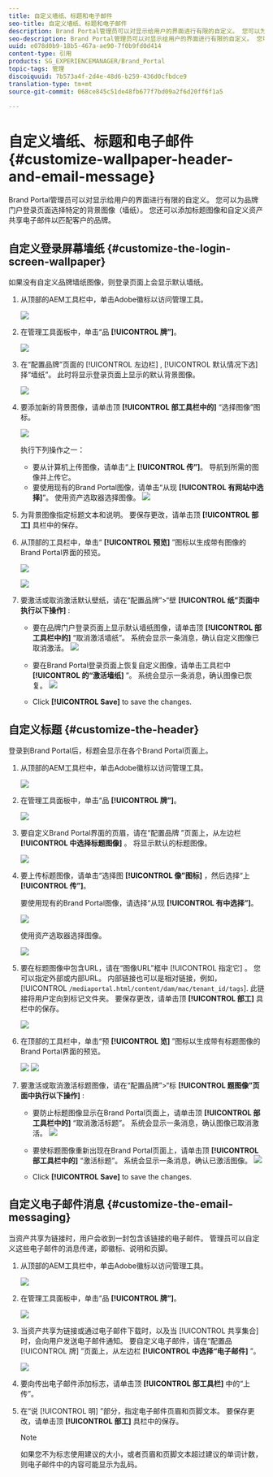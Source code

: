 ```yaml
---
title: 自定义墙纸、标题和电子邮件
seo-title: 自定义墙纸、标题和电子邮件
description: Brand Portal管理员可以对显示给用户的界面进行有限的自定义。 您可以为品牌门户登录页面选择特定的背景图像（墙纸）。 您还可以添加标题图像和自定义资产共享电子邮件以匹配客户的品牌。
seo-description: Brand Portal管理员可以对显示给用户的界面进行有限的自定义。 您可以为品牌门户登录页面选择特定的背景图像（墙纸）。 您还可以添加标题图像和自定义资产共享电子邮件以匹配客户的品牌。
uuid: e078d0b9-18b5-467a-ae90-7f0b9fd0d414
content-type: 引用
products: SG_EXPERIENCEMANAGER/Brand_Portal
topic-tags: 管理
discoiquuid: 7b573a4f-2d4e-48d6-b259-436d0cfbdce9
translation-type: tm+mt
source-git-commit: 068ce845c51de48fb677f7bd09a2f6d20ff6f1a5

---
```



# 自定义墙纸、标题和电子邮件 {#customize-wallpaper-header-and-email-message}

Brand Portal管理员可以对显示给用户的界面进行有限的自定义。 您可以为品牌门户登录页面选择特定的背景图像（墙纸）。 您还可以添加标题图像和自定义资产共享电子邮件以匹配客户的品牌。

## 自定义登录屏幕墙纸 {#customize-the-login-screen-wallpaper}

如果没有自定义品牌墙纸图像，则登录页面上会显示默认墙纸。

1. 从顶部的AEM工具栏中，单击Adobe徽标以访问管理工具。

   ![](assets/aemlogo.png)

2. 在管理工具面板中，单击“品 **[!UICONTROL 牌”]**。


   ![](assets/admin-tools-panel-10.png)

3. 在“配置品牌”页面的 [!UICONTROL 左边栏] , [!UICONTROL 默认情况下选] 择“墙纸”。 此时将显示登录页面上显示的默认背景图像。

   ![](assets/default_wallpaper.png)

4. 要添加新的背景图像，请单击顶 **[!UICONTROL 部工具栏中的]** “选择图像”图标。

   ![](assets/choose_wallpaperimage.png)

   执行下列操作之一：

   * 要从计算机上传图像，请单击“上 **[!UICONTROL 传”]**。 导航到所需的图像并上传它。
   * 要使用现有的Brand Portal图像，请单击“从现 **[!UICONTROL 有网站中选择]**”。 使用资产选取器选择图像。
   ![](assets/asset-picker.png)

5. 为背景图像指定标题文本和说明。 要保存更改，请单击顶 **[!UICONTROL 部工]** 具栏中的保存。

6. 从顶部的工具栏中，单击“ **[!UICONTROL 预览]** ”图标以生成带有图像的Brand Portal界面的预览。

   ![](assets/chlimage_1.png)

   ![](assets/custom-wallpaper-preview.png)

7. 要激活或取消激活默认壁纸，请在“配置品牌”&gt;“壁 **[!UICONTROL 纸”页面中执行以下操作]** :

   * 要在品牌门户登录页面上显示默认墙纸图像，请单击顶 **[!UICONTROL 部工具栏中的]** “取消激活墙纸”。 系统会显示一条消息，确认自定义图像已取消激活。
   ![](assets/chlimage_1-1.png)

   * 要在Brand Portal登录页面上恢复自定义图像，请单击工具栏中 **[!UICONTROL 的“激活墙纸]** ”。 系统会显示一条消息，确认图像已恢复。
   ![](assets/chlimage_1-2.png)

   * Click **[!UICONTROL Save]** to save the changes.



## 自定义标题 {#customize-the-header}

登录到Brand Portal后，标题会显示在各个Brand Portal页面上。

1. 从顶部的AEM工具栏中，单击Adobe徽标以访问管理工具。

   ![](assets/aemlogo.png)

2. 在管理工具面板中，单击“品 **[!UICONTROL 牌”]**。

   ![](assets/admin-tools-panel-11.png)

3. 要自定义Brand Portal界面的页眉，请在“配置品牌  ”页面上，从左边栏 **[!UICONTROL 中选择标题图像]** 。 将显示默认的标题图像。

   ![](assets/default-header.png)

4. 要上传标题图像，请单击“选择图 **[!UICONTROL 像”图标]** ，然后选择“上 **[!UICONTROL 传”]**。

   要使用现有的Brand Portal图像，请选择“从现 **[!UICONTROL 有中选择”]**。

   ![](assets/choose_wallpaperimage-1.png)

   使用资产选取器选择图像。

   ![](assets/asset-picker-header.png)

5. 要在标题图像中包含URL，请在“图像URL”框中 [!UICONTROL 指定它] 。 您可以指定外部或内部URL。 内部链接也可以是相对链接，例如，
   [!UICONTROL `/mediaportal.html/content/dam/mac/tenant_id/tags`].
此链接将用户定向到标记文件夹。
要保存更改，请单击顶 **[!UICONTROL 部工]** 具栏中的保存。

   ![](assets/configure_brandingheaderimageurl.png)

6. 在顶部的工具栏中，单击“预 **[!UICONTROL 览]** ”图标以生成带有标题图像的Brand Portal界面的预览。

   ![](assets/chlimage_1-3.png)
   ![](assets/custom_header_preview.png)

7. 要激活或取消激活标题图像，请在“配置品牌”&gt;“标 **[!UICONTROL 题图像”页面中执行以下操作]** :

   * 要防止标题图像显示在Brand Portal页面上，请单击顶 **[!UICONTROL 部工具栏中的]** “取消激活标题”。 系统会显示一条消息，确认图像已取消激活。
   ![](assets/chlimage_1-4.png)

   * 要使标题图像重新出现在Brand Portal页面上，请单击顶 **[!UICONTROL 部工具栏中的]** “激活标题”。 系统会显示一条消息，确认已激活图像。
   ![](assets/chlimage_1-5.png)

   * Click **[!UICONTROL Save]** to save the changes.



## 自定义电子邮件消息 {#customize-the-email-messaging}

当资产共享为链接时，用户会收到一封包含该链接的电子邮件。 管理员可以自定义这些电子邮件的消息传递，即徽标、说明和页脚。

1. 从顶部的AEM工具栏中，单击Adobe徽标以访问管理工具。

   ![](assets/aemlogo.png)

2. 在管理工具面板中，单击“品 **[!UICONTROL 牌”]**。

   ![](assets/admin-tools-panel-12.png)

3. 当资产共享为链接或通过电子邮件下载时，以及当 [!UICONTROL 共享集合] 时，会向用户发送电子邮件通知。 要自定义电子邮件，请在“配置品 [!UICONTROL 牌] ”页面上，从左边栏 **[!UICONTROL 中选择“电子邮件]** ”。

   ![](assets/configure-branding-page-email.png)

4. 要向传出电子邮件添加标志，请单击顶 **[!UICONTROL 部工具栏]** 中的“上传”。

5. 在“说 [!UICONTROL 明] ”部分，指定电子邮件页眉和页脚文本。 要保存更改，请单击顶 **[!UICONTROL 部工]** 具栏中的保存。

   >[!NOTE]
   >
   >如果您不为标志使用建议的大小，或者页眉和页脚文本超过建议的单词计数，则电子邮件中的内容可能显示为乱码。

